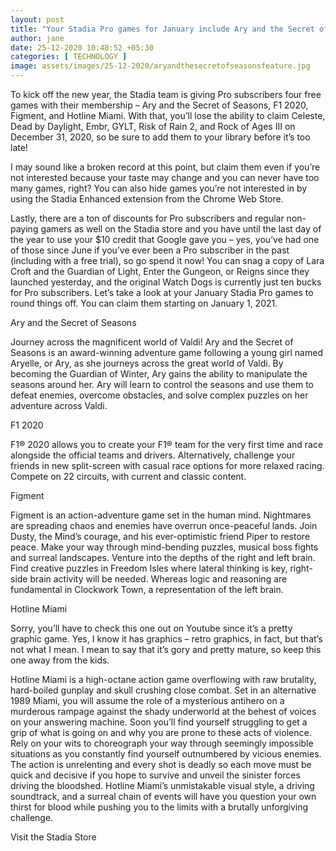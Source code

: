 ```yaml
---
layout: post
title: "Your Stadia Pro games for January include Ary and the Secret of Seasons, F1 2020, and more"
author: jane 
date: 25-12-2020 10:48:52 +05:30 
categories: [ TECHNOLOGY ] 
image: assets/images/25-12-2020/aryandthesecretofseasonsfeature.jpg
---
```

To kick off the new year, the Stadia team is giving Pro subscribers four free games with their membership – Ary and the Secret of Seasons, F1 2020, Figment, and Hotline Miami. With that, you’ll lose the ability to claim Celeste, Dead by Daylight, Embr, GYLT, Risk of Rain 2, and Rock of Ages III on December 31, 2020, so be sure to add them to your library before it’s too late!

I may sound like a broken record at this point, but claim them even if you’re not interested because your taste may change and you can never have too many games, right? You can also hide games you’re not interested in by using the Stadia Enhanced extension from the Chrome Web Store.

Lastly, there are a ton of discounts for Pro subscribers and regular non-paying gamers as well on the Stadia store and you have until the last day of the year to use your $10 credit that Google gave you – yes, you’ve had one of those since June if you’ve ever been a Pro subscriber in the past (including with a free trial), so go spend it now! You can snag a copy of Lara Croft and the Guardian of Light, Enter the Gungeon, or Reigns since they launched yesterday, and the original Watch Dogs is currently just ten bucks for Pro subscribers. Let’s take a look at your January Stadia Pro games to round things off. You can claim them starting on January 1, 2021.

Ary and the Secret of Seasons

Journey across the magnificent world of Valdi! Ary and the Secret of Seasons is an award-winning adventure game following a young girl named Aryelle, or Ary, as she journeys across the great world of Valdi. By becoming the Guardian of Winter, Ary gains the ability to manipulate the seasons around her. Ary will learn to control the seasons and use them to defeat enemies, overcome obstacles, and solve complex puzzles on her adventure across Valdi.

F1 2020

F1® 2020 allows you to create your F1® team for the very first time and race alongside the official teams and drivers. Alternatively, challenge your friends in new split-screen with casual race options for more relaxed racing. Compete on 22 circuits, with current and classic content.

Figment

Figment is an action-adventure game set in the human mind. Nightmares are spreading chaos and enemies have overrun once-peaceful lands. Join Dusty, the Mind’s courage, and his ever-optimistic friend Piper to restore peace. Make your way through mind-bending puzzles, musical boss fights and surreal landscapes. Venture into the depths of the right and left brain. Find creative puzzles in Freedom Isles where lateral thinking is key, right-side brain activity will be needed. Whereas logic and reasoning are fundamental in Clockwork Town, a representation of the left brain.

Hotline Miami

Sorry, you’ll have to check this one out on Youtube since it’s a pretty graphic game. Yes, I know it has graphics – retro graphics, in fact, but that’s not what I mean. I mean to say that it’s gory and pretty mature, so keep this one away from the kids.

Hotline Miami is a high-octane action game overflowing with raw brutality, hard-boiled gunplay and skull crushing close combat. Set in an alternative 1989 Miami, you will assume the role of a mysterious antihero on a murderous rampage against the shady underworld at the behest of voices on your answering machine. Soon you’ll find yourself struggling to get a grip of what is going on and why you are prone to these acts of violence. Rely on your wits to choreograph your way through seemingly impossible situations as you constantly find yourself outnumbered by vicious enemies. The action is unrelenting and every shot is deadly so each move must be quick and decisive if you hope to survive and unveil the sinister forces driving the bloodshed. Hotline Miami’s unmistakable visual style, a driving soundtrack, and a surreal chain of events will have you question your own thirst for blood while pushing you to the limits with a brutally unforgiving challenge.

Visit the Stadia Store